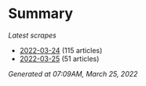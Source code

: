 # Summary
*Latest scrapes*
* [2022-03-24](https://github.com/nuuuwan/news_lk/blob/data/news_lk.2022-03-24.json) (115 articles)
* [2022-03-25](https://github.com/nuuuwan/news_lk/blob/data/news_lk.2022-03-25.json) (51 articles)

*Generated at 07:09AM, March 25, 2022*